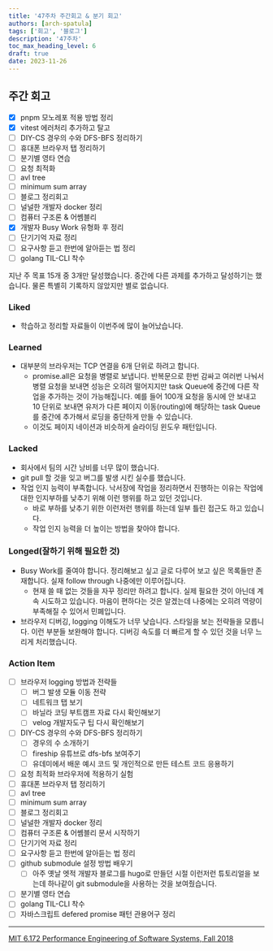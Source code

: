 ```yaml
---
title: '47주차 주간회고 & 분기 회고'
authors: [arch-spatula]
tags: ['회고', '블로그']
description: '47주차'
toc_max_heading_level: 6
draft: true
date: 2023-11-26
---
```


<!--truncate-->

## 주간 회고

- [x] pnpm 모노레포 적용 방법 정리
- [x] vitest 에러처리 추가하고 탈고
- [ ] DIY-CS 경우의 수와 DFS-BFS 정리하기
- [ ] 휴대폰 브라우저 탭 정리하기
- [ ] 분기별 영타 연습
- [ ] 요청 최적화
- [ ] avl tree
- [ ] minimum sum array
- [ ] 블로그 정리회고
- [ ] 널널한 개발자 docker 정리
- [ ] 컴퓨터 구조론 & 어쎔블리
- [x] 개발자 Busy Work 유형화 후 정리
- [ ] 단기기억 자료 정리
- [ ] 요구사항 듣고 한번에 알아듣는 법 정리
- [ ] golang TIL-CLI 착수

지난 주 목표 15개 중 3개만 달성했습니다. 중간에 다른 과제를 추가하고 달성하기는 했습니다. 물론 특별히 기록하지 않았지만 별로 없습니다.

### Liked

- 학습하고 정리할 자료들이 이번주에 많이 늘어났습니다.

### Learned

- 대부분의 브라우저는 TCP 연결을 6개 단위로 하려고 합니다.
  - promise.all은 요청을 병렬로 보냅니다. 반복문으로 한번 감싸고 여러번 나눠서 병렬 요청을 보내면 성능은 오히려 떨어지지만 task Queue에 중간에 다른 작업을 추가하는 것이 가능해집니다. 예를 들어 100개 요청을 동시에 안 보내고 10 단위로 보내면 유저가 다른 페이지 이동(routing)에 해당하는 task Queue를 중간에 추가해서 로딩을 중단하게 만들 수 있습니다.
  - 이것도 페이지 네이션과 비슷하게 슬라이딩 윈도우 패턴입니다.

### Lacked

- 회사에서 팀의 시간 낭비를 너무 많이 했습니다.
- git pull 할 것을 잊고 버그를 발생 시킨 실수를 했습니다.
- 작업 인지 능력이 부족합니다. 낙서장에 작업을 정리하면서 진행하는 이유는 작업에 대한 인지부하를 낮추기 위해 이런 행위를 하고 있던 것입니다.
  - 바로 부하를 낮추기 위한 이런저런 행위를 하는데 일부 틀린 접근도 하고 있습니다.
  - 작업 인지 능력을 더 높이는 방법을 찾아야 합니다.

### Longed(잘하기 위해 필요한 것)

- Busy Work를 줄여야 합니다. 정리해보고 싶고 글로 다루어 보고 싶은 목록들만 존재합니다. 실재 follow through 나중에만 이루어집니다.
  - 현재 쓸 때 없는 것들을 자꾸 정리만 하려고 합니다. 실제 필요한 것이 아닌데 계속 시도하고 있습니다. 마음이 편하다는 것은 알겠는데 나중에는 오히려 역량이 부족해질 수 있어서 민폐입니다.
- 브라우저 디버깅, logging 이해도가 너무 낮습니다. 스타일을 보는 전략들을 모릅니다. 이런 부분들 보완해야 합니다. 디버깅 속도를 더 빠르게 할 수 있던 것을 너무 느리게 처리했습니다.

### Action Item

- [ ] 브라우저 logging 방법과 전략들
  - [ ] 버그 발생 모듈 이동 전략
  - [ ] 네트워크 탭 보기
  - [ ] 바닐라 코딩 부트캠프 자료 다시 확인해보기
  - [ ] velog 개발자도구 팁 다시 확인해보기
- [ ] DIY-CS 경우의 수와 DFS-BFS 정리하기
  - [ ] 경우의 수 소개하기
  - [ ] fireship 유튜브로 dfs-bfs 보여주기
  - [ ] 유데미에서 배운 예시 코드 및 개인적으로 만든 테스트 코드 응용하기
- [ ] 요청 최적화 브라우저에 적용하기 실험
- [ ] 휴대폰 브라우저 탭 정리하기
- [ ] avl tree
- [ ] minimum sum array
- [ ] 블로그 정리회고
- [ ] 널널한 개발자 docker 정리
- [ ] 컴퓨터 구조론 & 어쎔블리 문서 시작하기
- [ ] 단기기억 자료 정리
- [ ] 요구사항 듣고 한번에 알아듣는 법 정리
- [ ] github submodule 설정 방법 배우기
  - [ ] 아주 옛날 엣적 개발자 블로그를 hugo로 만들던 시절 이런저런 튜토리얼을 보는데 하나같이 git submodule을 사용하는 것을 보여줬습니다.
- [ ] 분기별 영타 연습
- [ ] golang TIL-CLI 착수
- [ ] 자바스크립트 defered promise 패턴 관용어구 정리

---

[MIT 6.172 Performance Engineering of Software Systems, Fall 2018](https://www.youtube.com/playlist?list=PLUl4u3cNGP63VIBQVWguXxZZi0566y7Wf)
